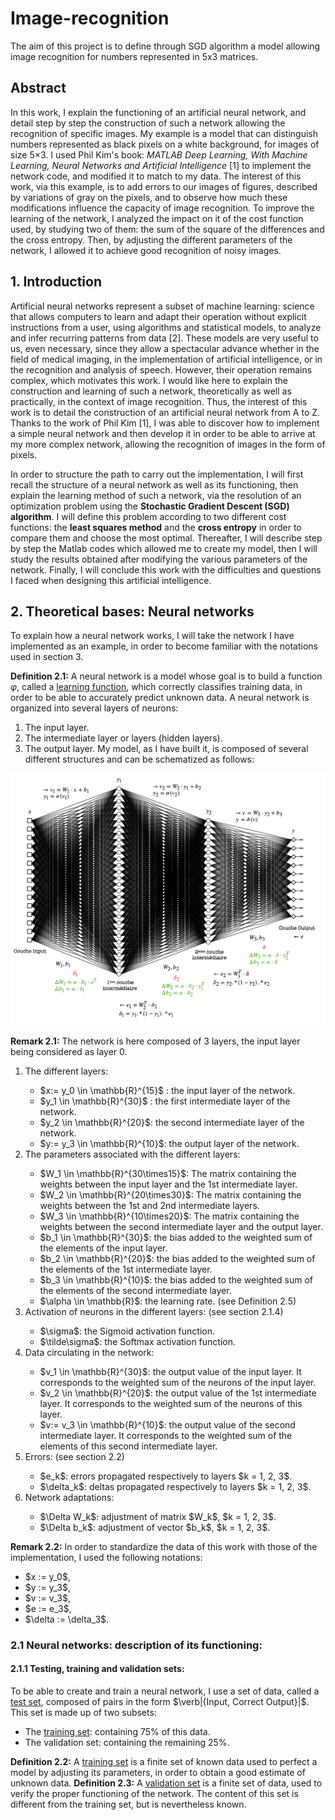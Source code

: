 # Image-recognition
The aim of this project is to define through SGD algorithm a model allowing image recognition for numbers represented in 5x3 matrices.

## Abstract
In this work, I explain the functioning of an artificial neural network, and detail step by step the construction of such a network allowing the recognition of specific images. 
My example is a model that can distinguish numbers represented as black pixels on a white background, for images of size 5×3. 
I used Phil Kim's book: *MATLAB Deep Learning, With Machine Learning, Neural Networks and Artificial Intelligence* [1] to implement the network code, and modified it to match to my data.
The interest of this work, via this example, is to add errors to our images of figures, described by variations of gray on the pixels, and to observe how much these modifications influence the capacity of image recognition. 
To improve the learning of the network, I analyzed the impact on it of the cost function used, by studying two of them: the sum of the square of the differences and the cross entropy. 
Then, by adjusting the different parameters of the network, I allowed it to achieve good recognition of noisy images.

## 1. Introduction
Artificial neural networks represent a subset of machine learning: science that allows computers to learn and adapt their operation without explicit instructions from a user, using algorithms and statistical models, to analyze and infer recurring patterns from data [2]. These models are very useful to us, even necessary, since they allow a spectacular advance whether in the field of medical imaging, in the implementation of artificial intelligence, or in the recognition and analysis of speech. However, their operation remains complex, which motivates this work. 
I would like here to explain the construction and learning of such a network, theoretically as well as practically, in the context of image recognition. Thus, the interest of this work is to detail the construction of an artificial neural network from A to Z. Thanks to the work of Phil Kim [1], I was able to discover how to implement a simple neural network and then develop it in order to be able to arrive at my more complex network, allowing the recognition of images in the form of pixels.


In order to structure the path to carry out the implementation, I will first recall the structure of a neural network as well as its functioning, then explain the learning method of such a network, via the resolution of an optimization problem using the **Stochastic Gradient Descent (SGD) algorithm**. I will define this problem according to two different cost functions: the **least squares method** and the **cross entropy** in order to compare them and choose the most optimal. Thereafter, I will describe step by step the Matlab codes which allowed me to create my model, then I will study the results obtained after modifying the various parameters of the network. Finally, I will conclude this work with the difficulties and questions I faced when designing this artificial intelligence.

## 2. Theoretical bases: Neural networks
To explain how a neural network works, I will take the network I have implemented as an example, in order to become familiar with the notations used in section 3.


**Definition 2.1:** A neural network is a model whose goal is to build a function *φ*, called a <ins>learning function</ins>, which correctly classifies training data, in order to be able to accurately predict unknown data.
A neural network is organized into several layers of neurons: 
1. The input layer.
2. The intermediate layer or layers (hidden layers).
3. The output layer.
My model, as I have built it, is composed of several different structures and can be schematized as follows:

![Representation of my neural network.](https://github.com/vsliki/Image-recognition/blob/main/NN.png)

**Remark 2.1:** The network is here composed of 3 layers, the input layer
being considered as layer 0.

<ol>
  <li>The different layers:</li>
   <ul> 
    <li>$x:= y_0 \in \mathbb{R}^{15}$ : the input layer of the network.</li>
    <li>$y_1 \in \mathbb{R}^{30}$ : the first intermediate layer of the network.</li>
    <li>$y_2 \in \mathbb{R}^{20}$: the second intermediate layer of the network.</li>
    <li>$y:= y_3 \in \mathbb{R}^{10}$: the output layer of the network.</li>
   </ul>
  <li>The parameters associated with the different layers:</li>
    <ul>
      <li>$W_1 \in \mathbb{R}^{30\times15}$: The matrix containing the weights between the input layer and the 1st intermediate layer.</li>
      <li>$W_2 \in \mathbb{R}^{20\times30}$: The matrix containing the weights between the 1st and 2nd intermediate layers.</li>
      <li>$W_3 \in \mathbb{R}^{10\times20}$: The matrix containing the weights between the second intermediate layer and the output layer.</li>
      <li>$b_1 \in \mathbb{R}^{30}$: the bias added to the weighted sum of the elements of the input layer.</li>
      <li>$b_2 \in \mathbb{R}^{20}$: the bias added to the weighted sum of the elements of the 1st intermediate layer.</li>
      <li>$b_3 \in \mathbb{R}^{10}$: the bias added to the weighted sum of the elements of the second intermediate layer.</li>
      <li>$\alpha \in \mathbb{R}$: the learning rate. (see Definition 2.5)</li>
    </ul>
  <li>Activation of neurons in the different layers: (see section 2.1.4)</li>
    <ul>
      <li>$\sigma$: the Sigmoid activation function. </li>
      <li>$\tilde\sigma$: the Softmax activation function.</li>
     </ul>
  <li>Data circulating in the network:</li>
    <ul>
      <li>$v_1 \in \mathbb{R}^{30}$: the output value of the input layer. It corresponds to the weighted sum of the neurons of the input layer.</li>
      <li>$v_2 \in \mathbb{R}^{20}$: the output value of the 1st intermediate layer. It corresponds to the weighted sum of the neurons of this layer.</li>
      <li>$v:= v_3 \in \mathbb{R}^{10}$: the output value of the second intermediate layer. It corresponds to the weighted sum of the elements of this second intermediate layer.</li>
    </ul>
  <li>Errors: (see section 2.2)</li>
    <ul>
      <li>$e_k$: errors propagated respectively to layers $k = 1, 2, 3$. </li>
      <li>$\delta_k$: deltas propagated respectively to layers $k = 1, 2, 3$.</li>
    </ul>
  <li>Network adaptations:</li>
  <ul>
    <li>$\Delta W_k$: adjustment of matrix $W_k$, $k = 1, 2, 3$. </li>
    <li>$\Delta b_k$: adjustment of vector $b_k$, $k = 1, 2, 3$.</li>
  </ul>
</ol>

**Remark 2.2:** In order to standardize the data of this work with those of the implementation, I used the following notations:
<ul>
  <li>$x := y_0$,</li>
  <li>$y := y_3$,</li>
  <li>$v := v_3$,</li>
  <li>$e := e_3$,</li>
  <li>$\delta := \delta_3$.</li>
</ul>

### 2.1 Neural networks: description of its functioning:
#### 2.1.1 Testing, training and validation sets:
To be able to create and train a neural network, I use a set of data, called a <ins>test set</ins>, composed of pairs in the form $\verb|{Input, Correct Output}|$. This set is made up of two subsets:
<ul>
  <li>The <ins>training set</ins>: containing 75% of this data.</li>
  <li>The <in>validation set</in>: containing the remaining 25%.</li>
</ul>

**Definition 2.2:** A <ins>training set</ins> is a finite set of known data used to perfect a model by adjusting its parameters, in order to obtain a good estimate of unknown data.
**Definition 2.3:** A <ins>validation set</ins> is a finite set of data, used to verify the proper functioning of the network. The content of this set is different from the training set, but is nevertheless known.


